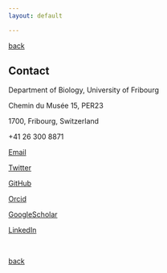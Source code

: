 ```yaml
---
layout: default

---
```

[back](./)

## Contact 

Department of Biology, University of Fribourg

Chemin du Musée 15, PER23 

1700, Fribourg, Switzerland

 +41 26 300 8871 
 

[Email](mailto:esra.durmaz@unifr.ch)

[Twitter](https://twitter.com/durmaz_es)

[GitHub](https://github.com/esradm)

[Orcid](https://orcid.org/0000-0002-4345-2264)

[GoogleScholar](https://scholar.google.com/citations?user=sOSxWwEAAAAJ&hl=en)

[LinkedIn](https://www.linkedin.com/in/esradm/)

<br />

[back](./)
